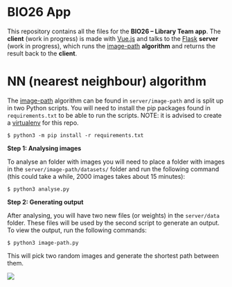 # BIO26 App

This repository contains all the files for the **BIO26 – Library Team app**. The **client** (work in progress) is made with [Vue.js](https://vuejs.org/) and talks to the [Flask](https://palletsprojects.com/p/flask/) **server** (work in progress), which runs the [image-path](https://github.com/ml4a/ml4a-guides/blob/master/notebooks/image-path.ipynb) **algorithm** and returns the result back to the **client**.

# NN (nearest neighbour) algorithm

The [image-path](https://github.com/ml4a/ml4a-guides/blob/master/notebooks/image-path.ipynb) algorithm can be found in ``server/image-path`` and is split up in two Python scripts. You will need to install the pip packages found in ``requirements.txt`` to be able to run the scripts. NOTE: it is advised to create a [virtualenv](https://packaging.python.org/guides/installing-using-pip-and-virtual-environments/) for this repo.

```
$ python3 -m pip install -r requirements.txt
```

**Step 1: Analysing images**

To analyse an folder with images you will need to place a folder with images in the ``server/image-path/datasets/`` folder and run the following command (this could take a while, 2000 images takes about 15 minutes):

```
$ python3 analyse.py
```

**Step 2: Generating output**

After analysing, you will have two new files (or weights) in the ``server/data`` folder. These files will be used by the second script to generate an output. To view the output, run the following commands:

```
$ python3 image-path.py
```

This will pick two random images and generate the shortest path between them.

![
](https://lh3.googleusercontent.com/K2e-AJFeUB4mDybpHwRsb-4xQlkcKDMfX6dpR1za2P2_4_Be5-eUWaLHxJ3gf6kB48ehGvqLxMzPhqqMZAVuPcPO6XkUM74HRegmuL4btHSjOL1ibiwMtFlq93amZWewygKoS365PNQAWYEHF7iCbEhoVSBlSyNT9ao87fRe4rRSc7EaYbPaKCmlK3CQ8pLsGrGwegVqTrqFg9Riwqh7TI-JxOUU98Gr_wMhRPD7f9KwrV_Kqk_R7Ns3M3D0plgZtX74MpYzt9_XgNPVV-tTWQosYKOemHP8kRJpXh_KoaBYzoAv2ktzIMJZLuRj4hJ4NQFuzEtZdGJWUjepghyQdjHHWVbzJ5sg-ekhI6i0wHmFqXBLt3EAXDBScvzluMDDKvi2Vp7rq4wjTV3ud7M-PW26sXzhJ1Kx00MaQnPW6xGLwNb_O_dvc2jCyFS-ctYETDBJDR2IDCrqzAUG_EyaWQ64-lYzUNjiS6qoTENnDPC58SBWahlEsCMTrsf-DZ2xVaU9EqY1XNYh0-_jXd8NyZAl21yRC8gdkMDnpx9wl8NNByIqHpLyZVJ9RH4H_CuYgET36ahzCfaTwoHHkp3nKPG8FWhcRC1dqwpKY9Agz8OhP5H9B3MRzcSlf4ush0wIvZMdscDVROCPaXuBcgVO4dq4ksOjt2Ojczg6lotGh_ecRtYgjtfuMKU=w1551-h261-no "Output")
